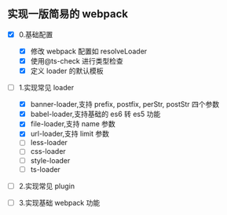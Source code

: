 ## 实现一版简易的 webpack

- [x] 0.基础配置

  - [x] 修改 webpack 配置如 resolveLoader
  - [x] 使用@ts-check 进行类型检查
  - [x] 定义 loader 的默认模板

- [ ] 1.实现常见 loader
  - [x] banner-loader,支持 prefix, postfix, perStr, postStr 四个参数
  - [x] babel-loader,支持基础的 es6 转 es5 功能
  - [x] file-loader,支持 name 参数
  - [x] url-loader,支持 limit 参数
  - [ ] less-loader
  - [ ] css-loader
  - [ ] style-loader
  - [ ] ts-loader
- [ ] 2.实现常见 plugin
- [ ] 3.实现基础 webpack 功能
